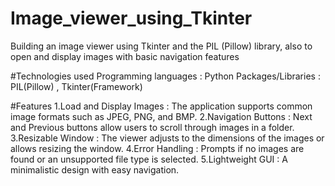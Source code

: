 # Image_viewer_using_Tkinter
Building an image viewer using Tkinter and the PIL (Pillow) library, also to open and display images with basic navigation features

#Technologies used
Programming languages : Python
Packages/Libraries : PIL(Pillow) , Tkinter(Framework)

#Features
1.Load and Display Images : The application supports common image formats such as JPEG, PNG, and BMP.
2.Navigation Buttons : Next and Previous buttons allow users to scroll through images in a folder.
3.Resizable Window : The viewer adjusts to the dimensions of the images or allows resizing the window.
4.Error Handling : Prompts if no images are found or an unsupported file type is selected.
5.Lightweight GUI : A minimalistic design with easy navigation.
